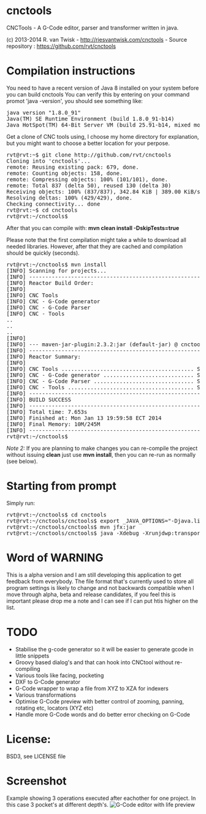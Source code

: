 cnctools
========

CNCTools - A G-Code editor, parser and transformer written in java.

(c) 2013-2014 R. van Twisk - http://riesvantwisk.com/cnctools - Source repository : https://github.com/rvt/cnctools

Compilation instructions
========
You need to have a recent version of Java 8 installed on your system before you can build cnctools
You can verify this by entering on your command promot 'java -version', you should see something like:

<pre>
java version "1.8.0_91"
Java(TM) SE Runtime Environment (build 1.8.0_91-b14)
Java HotSpot(TM) 64-Bit Server VM (build 25.91-b14, mixed mode)
</pre>

Get a clone of CNC tools using, I choose my home directory for explanation, but you might want to choose a better location for your perpose.

<pre>
rvt@rvt:~$ git clone http://github.com/rvt/cnctools
Cloning into 'cnctools'...
remote: Reusing existing pack: 679, done.
remote: Counting objects: 158, done.
remote: Compressing objects: 100% (101/101), done.
remote: Total 837 (delta 50), reused 130 (delta 30)
Receiving objects: 100% (837/837), 342.84 KiB | 389.00 KiB/s, done.
Resolving deltas: 100% (429/429), done.
Checking connectivity... done
rvt@rvt:~$ cd cnctools
rvt@rvt:~/cnctools$
</pre>

After that you can compile with: **mvn clean install -DskipTests=true** 

Please note that the first compilation might take a while to download all needed libraries. However, after that they are cached and compilation should be quickly (seconds).

<pre>
rvt@rvt:~/cnctools$ mvn install
[INFO] Scanning for projects...
[INFO] ------------------------------------------------------------------------
[INFO] Reactor Build Order:
[INFO]
[INFO] CNC Tools
[INFO] CNC - G-Code generator
[INFO] CNC - G-Code Parser
[INFO] CNC - Tools
..
..
..
[INFO]
[INFO] --- maven-jar-plugin:2.3.2:jar (default-jar) @ cnctools ---
[INFO] ------------------------------------------------------------------------
[INFO] Reactor Summary:
[INFO]
[INFO] CNC Tools ......................................... SUCCESS [0.002s]
[INFO] CNC - G-Code generator ............................ SUCCESS [2.617s]
[INFO] CNC - G-Code Parser ............................... SUCCESS [0.144s]
[INFO] CNC - Tools ....................................... SUCCESS [4.618s]
[INFO] ------------------------------------------------------------------------
[INFO] BUILD SUCCESS
[INFO] ------------------------------------------------------------------------
[INFO] Total time: 7.653s
[INFO] Finished at: Mon Jan 13 19:59:58 ECT 2014
[INFO] Final Memory: 10M/245M
[INFO] ------------------------------------------------------------------------
rvt@rvt:~/cnctools$
</pre>

_Note 2:_
If you are planning to make changes you can re-compile the project without issuing **clean** just use **mvn install**, then
you can re-run as normally (see below).


Starting from prompt
========
Simply run:

<pre>
rvt@rvt:~/cnctools$ cd cnctools
rvt@rvt:~/cnctools/cnctools$ export _JAVA_OPTIONS="-Djava.library.path=target/natives -Xmx256m -XX:+UseConcMarkSweepGC -XX:MaxPermSize=64m -Xss1m"
rvt@rvt:~/cnctools/cnctools$ mvn jfx:jar
rvt@rvt:~/cnctools/cnctools$ java -Xdebug -Xrunjdwp:transport=dt_socket,server=y,suspend=n,address=5005 -jar target/jfx/app/cnctools-1.0.0-ALPHA-jfx.jar  
</pre>


Word of WARNING
========
This is a alpha version and I am still developing this application to get feedback from everybody.
The file format that's currently used to store all program settings is likely to change and not backwards compatible when I move through alpha,
beta and release candidates, if you feel this is important please drop me a note and I can see if I can put htis higher on the list.


TODO
========
* Stabilise the g-code generator so it will be easier to generate gcode in little snippets
* Groovy based dialog's and that can hook into CNCtool without re-compiling
* Various tools like facing, pocketing
* DXF to G-Code generator
* G-Code wrapper to wrap a file from XYZ to XZA for indexers
* Various transformations
* Optimise G-Code preview with better control of zooming, panning, rotating etc, locators (XYZ etc)
* Handle more G-Code words and do better error checking on G-Code

License:
========
BSD3, see LICENSE file

Screenshot
========

Example showing 3 operations executed after eachother for one project.
In this case 3 pocket's at different depth's.
![G-Code editor with life preview](http://skitch.rvantwisk.nl/~rvt/blog/AppMain-20140121-213213.png)
